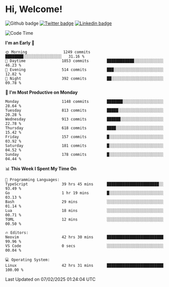   # Hi, Welcome!
  ![Github badge](https://img.shields.io/github/followers/kraken-afk.svg?style=social&label=Follow&maxAge=2592000)
  [![Twitter badge](https://img.shields.io/badge/-Twitter-00acee?style=flat-square&logo=Twitter&logoColor=white)](https://twitter.com/trshppl)
  [![Linkedin badge](https://img.shields.io/badge/LinkedIn-0077B5?style=flat-square&logo=linkedin&logoColor=white)](https://www.linkedin.com/in/noveanrer)
<!--START_SECTION:waka-->
![Code Time](http://img.shields.io/badge/Code%20Time-746%20hrs%2054%20mins-blue)

**I'm an Early 🐤** 

```text
🌞 Morning                1249 commits        ████████░░░░░░░░░░░░░░░░░   31.16 % 
🌆 Daytime                1853 commits        ████████████░░░░░░░░░░░░░   46.23 % 
🌃 Evening                514 commits         ███░░░░░░░░░░░░░░░░░░░░░░   12.82 % 
🌙 Night                  392 commits         ██░░░░░░░░░░░░░░░░░░░░░░░   09.78 % 
```
📅 **I'm Most Productive on Monday** 

```text
Monday                   1148 commits        ███████░░░░░░░░░░░░░░░░░░   28.64 % 
Tuesday                  813 commits         █████░░░░░░░░░░░░░░░░░░░░   20.28 % 
Wednesday                913 commits         ██████░░░░░░░░░░░░░░░░░░░   22.78 % 
Thursday                 618 commits         ████░░░░░░░░░░░░░░░░░░░░░   15.42 % 
Friday                   157 commits         █░░░░░░░░░░░░░░░░░░░░░░░░   03.92 % 
Saturday                 181 commits         █░░░░░░░░░░░░░░░░░░░░░░░░   04.52 % 
Sunday                   178 commits         █░░░░░░░░░░░░░░░░░░░░░░░░   04.44 % 
```


📊 **This Week I Spent My Time On** 

```text
💬 Programming Languages: 
TypeScript               39 hrs 45 mins      ███████████████████████░░   93.49 % 
Go                       1 hr 19 mins        █░░░░░░░░░░░░░░░░░░░░░░░░   03.13 % 
Bash                     29 mins             ░░░░░░░░░░░░░░░░░░░░░░░░░   01.14 % 
Lua                      18 mins             ░░░░░░░░░░░░░░░░░░░░░░░░░   00.71 % 
TOML                     12 mins             ░░░░░░░░░░░░░░░░░░░░░░░░░   00.50 % 

🔥 Editors: 
Neovim                   42 hrs 30 mins      █████████████████████████   99.96 % 
VS Code                  0 secs              ░░░░░░░░░░░░░░░░░░░░░░░░░   00.04 % 

💻 Operating System: 
Linux                    42 hrs 31 mins      █████████████████████████   100.00 % 
```


 Last Updated on 07/02/2025 01:24:04 UTC
<!--END_SECTION:waka-->